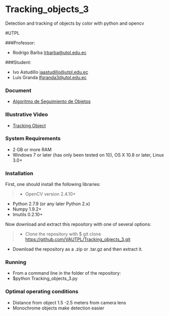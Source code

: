 # Tracking_objects_3
Detection and tracking of objects by color with python and opencv

#UTPL 

###Professor:

* Rodrigo Barba lrbarba@utpl.edu.ec

###Student: 

* Ivo Astudillo iaastudillo@utpl.edu.ec
* Luis Granda lfgranda3@utpl.edu.ec

### Document 

* [Algoritmo de Seguimiento de Objetos](https://www.dropbox.com/s/oltc181a08kxi3o/revista-vision.pdf?dl=0)

### Illustrative Video 

* [Tracking Object ](https://www.youtube.com/watch?v=ZYChdZf-zmU)

### System Requirements

* 2 GB or more RAM 
* Windows 7 or later (has only been tested on 10), OS X 10.8 or later, Linux 3.0+

### Installation

First, one should install the following libraries:

>* OpenCV version 2.4.10+
* Python 2.7.9 (or any later Python 2.x)
* Numpy 1.9.2+
* Imutils 0.2.10+

Now download and extract this repository with one of several options:

>* Clone the repository with $ git clone https://github.com/VAUTPL/Tracking_objects_3.git
* Download the repository as a .zip or .tar.gz and then extract it.

### Running

* From a command line in the folder of the repository:
* $python Tracking_objects_3.py

### Optimal operating conditions

* Distance from object 1.5 -2.5 meters from camera lens
* Monochrome objects make detection easier
